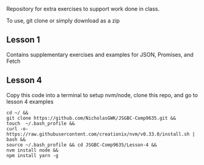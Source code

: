 Repository for extra exercises to support work done in class.

To use, git clone or simply download as a zip

## Lesson 1

Contains supplementary exercises and examples for JSON, Promises, and Fetch


## Lesson 4

Copy this code into a terminal to setup nvm/node, clone this repo, and go to lesson 4 examples

```
cd ~/ &&
git clone https://github.com/NicholasGWK/JSGBC-Comp9635.git &&
touch  ~/.bash_profile &&
curl -o- https://raw.githubusercontent.com/creationix/nvm/v0.33.0/install.sh | bash &&
source ~/.bash_profile && cd JSGBC-Comp9635/Lesson-4 &&
nvm install node &&
npm install yarn -g
```
